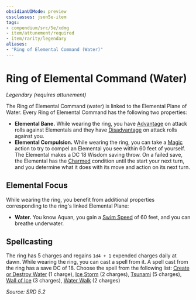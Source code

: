 ```yaml
---
obsidianUIMode: preview
cssclasses: json5e-item
tags:
- compendium/src/5e/xdmg
- item/attunement/required
- item/rarity/legendary
aliases: 
- "Ring of Elemental Command (Water)"
---
```

# Ring of Elemental Command (Water)
*Legendary (requires attunement)*  


The Ring of Elemental Command (water) is linked to the Elemental Plane of Water. Every Ring of Elemental Command has the following two properties:

- **Elemental Bane.** While wearing the ring, you have [Advantage](advantage-xphb.md) on attack rolls against Elementals and they have [Disadvantage](disadvantage-xphb.md) on attack rolls against you.  
- **Elemental Compulsion.** While wearing the ring, you can take a [Magic](actions.md#Magic) action to try to compel an Elemental you see within 60 feet of yourself. The Elemental makes a DC 18 Wisdom saving throw. On a failed save, the Elemental has the [Charmed](conditions.md#Charmed) condition until the start your next turn, and you determine what it does with its move and action on its next turn.  

## Elemental Focus

While wearing the ring, you benefit from additional properties corresponding to the ring's linked Elemental Plane:

- **Water.** You know Aquan, you gain a [Swim Speed](swim-speed-xphb.md) of 60 feet, and you can breathe underwater.  

## Spellcasting

The ring has 5 charges and regains `1d4 + 1` expended charges daily at dawn. While wearing the ring, you can cast a spell from it. A spell cast from the ring has a save DC of 18. Choose the spell from the following list: [Create or Destroy Water](create-or-destroy-water-xphb.md) (1 charge), [Ice Storm](ice-storm-xphb.md) (2 charges), [Tsunami](tsunami-xphb.md) (5 charges), [Wall of Ice](wall-of-ice-xphb.md) (3 charges), [Water Walk](water-walk-xphb.md) (2 charges)

*Source: SRD 5.2*